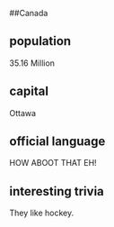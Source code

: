 ##Canada
## population
35.16 Million

## capital
Ottawa
 
## official language
HOW ABOOT THAT EH!

## interesting trivia
They like hockey.


